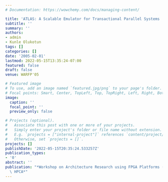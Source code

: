```yaml
---
# Documentation: https://wowchemy.com/docs/managing-content/

title: 'ATLAS: A Scalable Emulator for Transactional Parallel Systems '
subtitle: ''
summary: ''
authors:
- admin
- Kunle Olukotun 
tags: []
categories: []
date: '2005-02-01'
lastmod: 2022-05-15T13:35:24-07:00
featured: false
draft: false
venue: WARFP'05

# Featured image
# To use, add an image named `featured.jpg/png` to your page's folder.
# Focal points: Smart, Center, TopLeft, Top, TopRight, Left, Right, BottomLeft, Bottom, BottomRight.
image:
  caption: ''
  focal_point: ''
  preview_only: false

# Projects (optional).
#   Associate this post with one or more of your projects.
#   Simply enter your project's folder or file name without extension.
#   E.g. `projects = ["internal-project"]` references `content/project/deep-learning/index.md`.
#   Otherwise, set `projects = []`.
projects: []
publishDate: '2022-05-15T20:35:24.533257Z'
publication_types:
- '0'
abstract: ''
publication: "*Workshop on Architecture Research using FPGA Platforms (WARFP'05) at\
  \ HPCA*"
---
```

